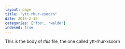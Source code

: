 ```yaml
---
layout: page
title: "ytt-rhur-xsoorn"
date: 2014-2-15
categories: ["foo", "waldo"]
indexed: true
---
```

This is the body of _this_ file, the one called ytt-rhur-xsoorn
